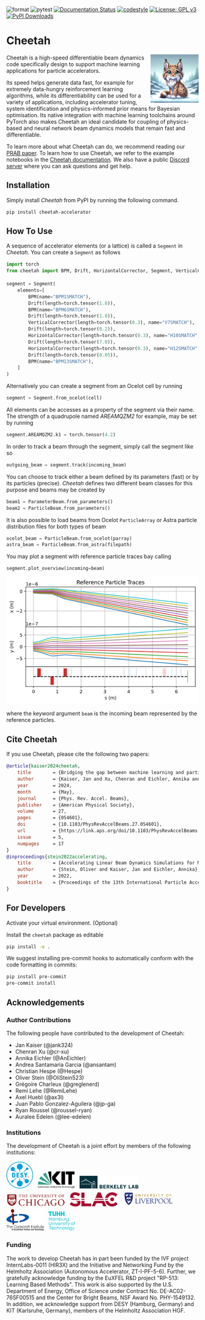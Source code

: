 ![format](https://github.com/desy-ml/cheetah/actions/workflows/format.yaml/badge.svg)
![pytest](https://github.com/desy-ml/cheetah/actions/workflows/pytest.yaml/badge.svg)
[![Documentation Status](https://readthedocs.org/projects/cheetah-accelerator/badge/?version=latest)](https://cheetah-accelerator.readthedocs.io/en/latest/?badge=latest)
[![codestyle](https://img.shields.io/badge/code%20style-black-000000.svg)](https://github.com/psf/black)
[![License: GPL v3](https://img.shields.io/badge/License-GPLv3-blue.svg)](https://www.gnu.org/licenses/gpl-3.0)
[![PyPI Downloads](https://img.shields.io/pypi/dm/cheetah-accelerator)](https://pypi.org/project/cheetah-accelerator)

<!-- [![coverage report](https://gitlab.com/araffin/stable-baselines3/badges/master/coverage.svg)](https://gitlab.com/araffin/stable-baselines3/-/commits/master) -->

# Cheetah

<img src="https://github.com/desy-ml/cheetah/raw/master/images/logo.png" align="right" width="25%"/>

Cheetah is a high-speed differentiable beam dynamics code specifically design to support machine learning applications for particle accelerators.

Its speed helps generate data fast, for example for extremely data-hungry reinforcement learning algorithms, while its differentiability can be used for a variety of applications, including accelerator tuning, system identification and physics-informed prior means for Bayesian optimisation. Its native integration with machine learning toolchains around PyTorch also makes Cheetah an ideal candidate for coupling of physics-based and neural network beam dynamics models that remain fast and differentiable.

To learn more about what Cheetah can do, we recommend reading our [PRAB paper](https://doi.org/10.1103/PhysRevAccelBeams.27.054601). To learn how to use Cheetah, we refer to the example notebooks in the [Cheetah documentation](https://cheetah-accelerator.readthedocs.io/). We also have a public [Discord server](https://discord.gg/hrwYPC3a) where you can ask questions and get help.

## Installation

Simply install _Cheetah_ from PyPI by running the following command.

```bash
pip install cheetah-accelerator
```

## How To Use

A sequence of accelerator elements (or a lattice) is called a `Segment` in _Cheetah_. You can create a `Segment` as follows

```python
import torch
from cheetah import BPM, Drift, HorizontalCorrector, Segment, VerticalCorrector

segment = Segment(
    elements=[
        BPM(name="BPM1SMATCH"),
        Drift(length=torch.tensor(1.0)),
        BPM(name="BPM6SMATCH"),
        Drift(length=torch.tensor(1.0)),
        VerticalCorrector(length=torch.tensor(0.3), name="V7SMATCH"),
        Drift(length=torch.tensor(0.2)),
        HorizontalCorrector(length=torch.tensor(0.3), name="H10SMATCH"),
        Drift(length=torch.tensor(7.0)),
        HorizontalCorrector(length=torch.tensor(0.3), name="H12SMATCH"),
        Drift(length=torch.tensor(0.05)),
        BPM(name="BPM13SMATCH"),
    ]
)
```

Alternatively you can create a segment from an Ocelot cell by running

```python
segment = Segment.from_ocelot(cell)
```

All elements can be accesses as a property of the segment via their name. The strength of a quadrupole named _AREAMQZM2_ for example, may be set by running

```python
segment.AREAMQZM2.k1 = torch.tensor(4.2)
```

In order to track a beam through the segment, simply call the segment like so

```python
outgoing_beam = segment.track(incoming_beam)
```

You can choose to track either a beam defined by its parameters (fast) or by its particles (precise). _Cheetah_ defines two different beam classes for this purpose and beams may be created by

```python
beam1 = ParameterBeam.from_parameters()
beam2 = ParticleBeam.from_parameters()
```

It is also possible to load beams from Ocelot `ParticleArray` or Astra particle distribution files for both types of beam

```python
ocelot_beam = ParticleBeam.from_ocelot(parray)
astra_beam = ParticleBeam.from_astra(filepath)
```

You may plot a segment with reference particle traces bay calling

```python
segment.plot_overview(incoming=beam)
```

![Overview Plot](https://github.com/desy-ml/cheetah/raw/master/images/misalignment.png)

where the keyword argument `beam` is the incoming beam represented by the reference particles.

## Cite Cheetah

If you use Cheetah, please cite the following two papers:

```bibtex
@article{kaiser2024cheetah,
    title        = {Bridging the gap between machine learning and particle accelerator physics with high-speed, differentiable simulations},
    author       = {Kaiser, Jan and Xu, Chenran and Eichler, Annika and Santamaria Garcia, Andrea},
    year         = 2024,
    month        = {May},
    journal      = {Phys. Rev. Accel. Beams},
    publisher    = {American Physical Society},
    volume       = 27,
    pages        = {054601},
    doi          = {10.1103/PhysRevAccelBeams.27.054601},
    url          = {https://link.aps.org/doi/10.1103/PhysRevAccelBeams.27.054601},
    issue        = 5,
    numpages     = 17
}
@inproceedings{stein2022accelerating,
    title        = {Accelerating Linear Beam Dynamics Simulations for Machine Learning Applications},
    author       = {Stein, Oliver and Kaiser, Jan and Eichler, Annika},
    year         = 2022,
    booktitle    = {Proceedings of the 13th International Particle Accelerator Conference}
}
```

## For Developers

Activate your virtual environment. (Optional)

Install the `cheetah` package as editable

```sh
pip install -e .
```

We suggest installing pre-commit hooks to automatically conform with the code formatting in commits:

```sh
pip install pre-commit
pre-commit install
```

## Acknowledgements

### Author Contributions

The following people have contributed to the development of Cheetah:

- Jan Kaiser (@jank324)
- Chenran Xu (@cr-xu)
- Annika Eichler (@AnEichler)
- Andrea Santamaria Garcia (@ansantam)
- Christian Hespe (@Hespe)
- Oliver Stein (@OliStein523)
- Grégoire Charleux (@greglenerd)
- Remi Lehe (@RemiLehe)
- Axel Huebl (@ax3l)
- Juan Pablo Gonzalez-Aguilera (@jp-ga)
- Ryan Roussel (@roussel-ryan)
- Auralee Edelen (@lee-edelen)

### Institutions

The development of Cheetah is a joint effort by members of the following institutions:

<img src="https://github.com/desy-ml/cheetah/raw/master/images/desy.png" alt="DESY" style="width: 5em;" vspace="2em"/>&nbsp;&nbsp;
<img src="https://github.com/desy-ml/cheetah/raw/master/images/kit.png" alt="KIT" style="width: 7em;" vspace="2em"/>&nbsp;&nbsp;
<img src="https://github.com/desy-ml/cheetah/raw/master/images/lbnl.png" alt="LBNL" style="width: 11em;" vspace="2em"/>&nbsp;&nbsp;
<img src="https://github.com/desy-ml/cheetah/raw/master/images/university_of_chicago.png" alt="University of Chicago" style="width: 11em;" vspace="2em"/>&nbsp;&nbsp;
<img src="https://github.com/desy-ml/cheetah/raw/master/images/slac.png" alt="SLAC" style="width: 9em;" vspace="2em"/>&nbsp;&nbsp;
<img src="https://github.com/desy-ml/cheetah/raw/master/images/university_of_liverpool.png" alt="University of Liverpool" style="width: 10em;" vspace="2em"/>&nbsp;&nbsp;
<img src="https://github.com/desy-ml/cheetah/raw/master/images/cockcroft.png" alt="Cockcroft Institute" style="width: 7em;" vspace="2em"/>&nbsp;&nbsp;
<img src="https://github.com/desy-ml/cheetah/raw/master/images/tuhh.png" alt="Hamburg University of Technology" style="width: 5em;" vspace="2em"/>

### Funding

The work to develop Cheetah has in part been funded by the IVF project InternLabs-0011 (HIR3X) and the Initiative and Networking Fund by the Helmholtz Association (Autonomous Accelerator, ZT-I-PF-5-6).
Further, we gratefully acknowledge funding by the EuXFEL R&D project "RP-513: Learning Based Methods".
This work is also supported by the U.S. Department of Energy, Office of Science under Contract No. DE-AC02-76SF00515 and the Center for Bright Beams, NSF Award No. PHY-1549132.
In addition, we acknowledge support from DESY (Hamburg, Germany) and KIT (Karlsruhe, Germany), members of the Helmholtz Association HGF.
